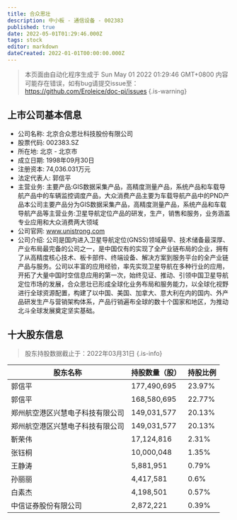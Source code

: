 ```yaml
---
title: 合众思壮
description: 中小板 - 通信设备 - 002383
published: true
date: 2022-05-01T01:29:46.000Z
tags: stock
editor: markdown
dateCreated: 2022-01-01T00:00:00.000Z
---
```


> 本页面由自动化程序生成于 Sun May 01 2022 01:29:46 GMT+0800
> 内容可能存在错误，如有bug请提交issue至：https://github.com/Eroleice/doc-pi/issues
{.is-warning}

## 上市公司基本信息
- 公司名称: 北京合众思壮科技股份有限公司
- 股票代码: 002383.SZ
- 所在地: 北京 - 北京市
- 成立日期: 1998年09月30日
- 注册资本: 74,036.031万元
- 法定代表人: 郭信平
- 主营业务: 主要产品:GIS数据采集产品，高精度测量产品，系统产品和车载导航产品中的车辆监控调度产品，大众消费产品主要为车载导航产品中的PND产品本公司主要产品分为GIS数据采集产品，高精度测量产品，系统产品和车载导航产品等主营业务:卫星导航定位产品的研发，生产，销售和服务，业务涵盖专业应用和大众消费两大领域
- 公司官网: www.unistrong.com
- 公司介绍: 公司是国内进入卫星导航定位(GNSS)领域最早、技术储备最深厚、产业布局最完备的公司之一，是中国仅有的实现了全产业链布局的企业，拥有了从高精度核心技术、板卡部件、终端设备、解决方案到服务平台的全产业链产品与服务。公司以丰富的应用经验，率先实现卫星导航在多种行业的应用，开拓了大量中国时空信息应用的第一次，始终见证、推动、引领中国卫星导航定位市场的发展，合众思壮已形成全球化业务布局和服务能力，以全球化视野进行全球资源配置，构建了以中国、美国、加拿大、意大利在内的国内、外产品研发生产与营销架构体系，产品行销遍布全球的数十个国家和地区，为推动北斗全球发展奠定坚实基础。


## 十大股东信息
> 股东持股数据截止于：2022年03月31日
{.is-info}

| 股东名称 | 持股数量（股） | 持股比例 |
| --- | --- | --- |
| 郭信平 | 177,490,695 | 23.97% |
| 郭信平 | 168,580,695 | 22.77% |
| 郑州航空港区兴慧电子科技有限公司 | 149,031,577 | 20.13% |
| 郑州航空港区兴慧电子科技有限公司 | 149,031,577 | 20.13% |
| 靳荣伟 | 17,124,816 | 2.31% |
| 张钰桐 | 10,000,048 | 1.35% |
| 王静涛 | 5,881,951 | 0.79% |
| 孙丽丽 | 4,417,581 | 0.6% |
| 白素杰 | 4,198,501 | 0.57% |
| 中信证券股份有限公司 | 2,872,221 | 0.39% |




